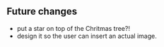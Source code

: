 ## Future changes
- put a star on top of the Chritmas tree?!
- design it so the user can insert an actual image.
